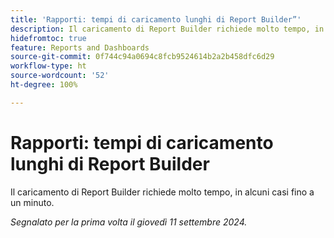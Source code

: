 ```yaml
---
title: 'Rapporti: tempi di caricamento lunghi di Report Builder”'
description: Il caricamento di Report Builder richiede molto tempo, in alcuni casi fino a un minuto.
hidefromtoc: true
feature: Reports and Dashboards
source-git-commit: 0f744c94a0694c8fcb9524614b2a2b458dfc6d29
workflow-type: ht
source-wordcount: '52'
ht-degree: 100%

---
```



# Rapporti: tempi di caricamento lunghi di Report Builder

Il caricamento di Report Builder richiede molto tempo, in alcuni casi fino a un minuto.

_Segnalato per la prima volta il giovedì 11 settembre 2024._
